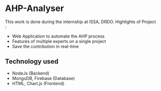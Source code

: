 # AHP-Analyser

This work is done during the internship at ISSA, DRDO. 
Highlights of Project : 
 - Web Application to automate the AHP process 
 - Features of multiple experts on a single project
 - Save the contribution in real-time
            
## Technology used
 - NodeJs (Backend)
 - MongoDB, Firebase (Database)
 - HTML, Chart.js (Frontend)
